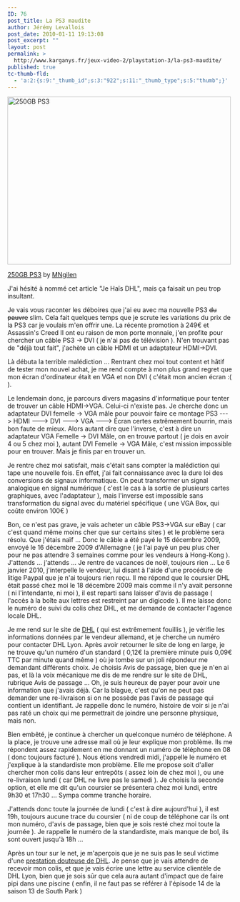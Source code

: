 ```yaml
---
ID: 76
post_title: La PS3 maudite
author: Jérémy Levallois
post_date: 2010-01-11 19:13:08
post_excerpt: ""
layout: post
permalink: >
  http://www.karganys.fr/jeux-video-2/playstation-3/la-ps3-maudite/
published: true
tc-thumb-fld:
  - 'a:2:{s:9:"_thumb_id";s:3:"922";s:11:"_thumb_type";s:5:"thumb";}'
---
```

<div class="wp-caption alignnone" style="width: 510px;"><a href="http://www.flickr.com/photos/20179579@N00/4227512080/"><img alt="250GB PS3" src="http://farm5.static.flickr.com/4028/4227512080_405ddbab7d.jpg" title="250GB PS3" width="500" height="376" /></a>
<p class="wp-caption-text"><a href="http://www.flickr.com/photos/20179579@N00/4227512080/">250GB PS3</a> by <a href="http://www.flickr.com/photos/20179579@N00/">MNgilen</a></p></div>


J'ai hésité à nommé cet article "Je Haïs DHL", mais ça faisait un peu trop insultant.

Je vais vous raconter les déboires que j'ai eu avec ma nouvelle PS3 <del datetime="2010-01-11T17:17:50+00:00">du pauvre</del> slim.
Cela fait quelques temps que je scrute les variations du prix de la PS3 car je voulais m'en offrir une. La récente promotion à 249€ et Assassin's Creed II ont eu raison de mon porte monnaie, j'en profite pour chercher un câble PS3 -> DVI ( je n'ai pas de télévision ). N'en trouvant pas de "déjà tout fait", j'achète un câble HDMI et un adaptateur HDMI->DVI.

Là débuta la terrible malédiction ... Rentrant chez moi tout content et hâtif de tester mon nouvel achat, je me rend compte à mon plus grand regret que mon écran d'ordinateur était en VGA et non DVI ( c'était mon ancien écran :( ).

Le lendemain donc, je parcours divers magasins d'informatique pour tenter de trouver un câble HDMI->VGA. Celui-ci n'existe pas.
Je cherche donc un adaptateur DVI femelle -> VGA mâle pour pouvoir faire ce montage
PS3 ---> HDMI ---> DVI ---> VGA ---> Écran
certes extrêmement bourrin, mais bon faute de mieux.
Alors autant dire que l'inverse, c'est à dire un adaptateur VGA Femelle -> DVI Mâle, on en trouve partout ( je dois en avoir 4 ou 5 chez moi ), autant DVI Femelle -> VGA Mâle, c'est mission impossible pour en trouver.
Mais je finis par en trouver un.

Je rentre chez moi satisfait, mais c'était sans compter la malédiction qui tape une nouvelle fois. En effet, j'ai fait connaissance avec la dure loi des conversions de signaux informatique. On peut transformer un signal analogique en signal numérique ( c'est le cas à la sortie de plusieurs cartes graphiques, avec l'adaptateur ), mais l'inverse est impossible sans transformation du signal avec du matériel spécifique ( une VGA Box, qui coûte environ 100€ )

Bon, ce n'est pas grave, je vais acheter un câble PS3->VGA sur eBay ( car c'est quand même moins cher que sur certains sites ) et le problème sera résolu. Que j'étais naïf ...
Donc le câble a été payé le 15 décembre 2009, envoyé le 16 décembre 2009 d'Allemagne ( je l'ai payé un peu plus cher pour ne pas attendre 3 semaines comme pour les vendeurs à Hong-Kong ).
J'attends ... j'attends ... Je rentre de vacances de noël, toujours rien ...
Le 6 janvier 2010, j'interpelle le vendeur, lui disant à l'aide d'une procédure de litige Paypal que je n'ai toujours rien reçu. Il me répond que le coursier DHL était passé chez moi le 18 décembre 2009 mais comme il n'y avait personne ( ni l'intendante, ni moi ), il est reparti sans laisser d'avis de passage ( l'accès à la boîte aux lettres est restreint par un digicode ). Il me laisse donc le numéro de suivi du colis chez DHL, et me demande de contacter l'agence locale DHL.

Je me rend sur le site de <a href="http://www.dhl.fr" target="_blank">DHL</a> ( qui est extrêmement fouillis ), je vérifie les informations données par le vendeur allemand, et je cherche un numéro pour contacter DHL Lyon. Après avoir retourner le site de long en large, je ne trouve qu'un numéro d'un standard ( 0,12€ la première minute puis 0,09€ TTC par minute quand même ) où je tombe sur un joli répondeur me demandant différents choix. Je choisis Avis de passage, bien que je n'en ai pas, et là la voix mécanique me dis de me rendre sur le site de DHL, rubrique Avis de passage ... Oh, je suis heureux de payer pour avoir une information que j'avais déjà. Car la blague, c'est qu'on ne peut pas demander une re-livraison si on ne possède pas l'avis de passage qui contient un identifiant.
Je rappelle donc le numéro, histoire de voir si je n'ai pas raté un choix qui me permettrait de joindre une personne physique, mais non.

Bien embêté, je continue à chercher un quelconque numéro de téléphone. A la place, je trouve une adresse mail où je leur explique mon problème. Ils me répondent assez rapidement en me donnant un numéro de téléphone en 08 ( donc toujours facturé ).
Nous étions vendredi midi, j'appelle le numéro et j'explique à la standardiste mon problème. Elle me propose soit d'aller chercher mon colis dans leur entrepôts ( assez loin de chez moi ), ou une re-livraison lundi ( car DHL ne livre pas le samedi ). Je choisis la seconde option, et elle me dit qu'un coursier se présentera chez moi lundi, entre 9h30 et 17h30 ... Sympa comme tranche horaire.

J'attends donc toute la journée de lundi ( c'est à dire aujourd'hui ), il est 19h, toujours aucune trace du coursier ( ni de coup de téléphone car ils ont mon numéro, d'avis de passage, bien que je sois resté chez moi toute la journée ). Je rappelle le numéro de la standardiste, mais manque de bol, ils sont ouvert jusqu'à 18h ...

Après un tour sur le net, je m'aperçois que je ne suis pas le seul victime d'une <a href="http://fred.elma.fr/article.php?idNews=115" target="_blank">prestation douteuse de DHL</a>.
Je pense que je vais attendre de recevoir mon colis, et que je vais écrire une lettre au service clientèle de DHL Lyon, bien que je sois sûr que cela aura autant d'impact que de faire pipi dans une piscine ( enfin, il ne faut pas se référer à l'épisode 14 de la saison 13 de South Park )